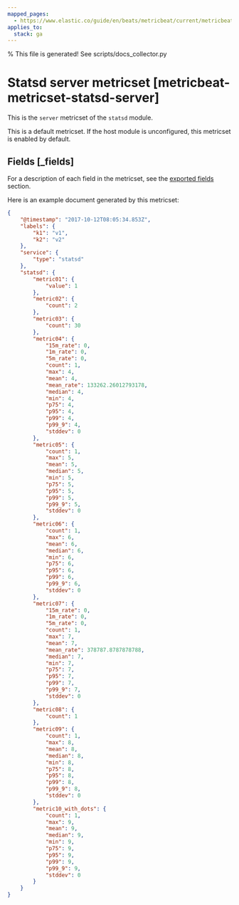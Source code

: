 ```yaml
---
mapped_pages:
  - https://www.elastic.co/guide/en/beats/metricbeat/current/metricbeat-metricset-statsd-server.html
applies_to:
  stack: ga
---
```


% This file is generated! See scripts/docs_collector.py

# Statsd server metricset [metricbeat-metricset-statsd-server]

This is the `server` metricset of the `statsd` module.

This is a default metricset. If the host module is unconfigured, this metricset is enabled by default.

## Fields [_fields]

For a description of each field in the metricset, see the [exported fields](/reference/metricbeat/exported-fields-statsd.md) section.

Here is an example document generated by this metricset:

```json
{
    "@timestamp": "2017-10-12T08:05:34.853Z",
    "labels": {
        "k1": "v1",
        "k2": "v2"
    },
    "service": {
        "type": "statsd"
    },
    "statsd": {
        "metric01": {
            "value": 1
        },
        "metric02": {
            "count": 2
        },
        "metric03": {
            "count": 30
        },
        "metric04": {
            "15m_rate": 0,
            "1m_rate": 0,
            "5m_rate": 0,
            "count": 1,
            "max": 4,
            "mean": 4,
            "mean_rate": 133262.26012793178,
            "median": 4,
            "min": 4,
            "p75": 4,
            "p95": 4,
            "p99": 4,
            "p99_9": 4,
            "stddev": 0
        },
        "metric05": {
            "count": 1,
            "max": 5,
            "mean": 5,
            "median": 5,
            "min": 5,
            "p75": 5,
            "p95": 5,
            "p99": 5,
            "p99_9": 5,
            "stddev": 0
        },
        "metric06": {
            "count": 1,
            "max": 6,
            "mean": 6,
            "median": 6,
            "min": 6,
            "p75": 6,
            "p95": 6,
            "p99": 6,
            "p99_9": 6,
            "stddev": 0
        },
        "metric07": {
            "15m_rate": 0,
            "1m_rate": 0,
            "5m_rate": 0,
            "count": 1,
            "max": 7,
            "mean": 7,
            "mean_rate": 378787.8787878788,
            "median": 7,
            "min": 7,
            "p75": 7,
            "p95": 7,
            "p99": 7,
            "p99_9": 7,
            "stddev": 0
        },
        "metric08": {
            "count": 1
        },
        "metric09": {
            "count": 1,
            "max": 8,
            "mean": 8,
            "median": 8,
            "min": 8,
            "p75": 8,
            "p95": 8,
            "p99": 8,
            "p99_9": 8,
            "stddev": 0
        },
        "metric10_with_dots": {
            "count": 1,
            "max": 9,
            "mean": 9,
            "median": 9,
            "min": 9,
            "p75": 9,
            "p95": 9,
            "p99": 9,
            "p99_9": 9,
            "stddev": 0
        }
    }
}
```
